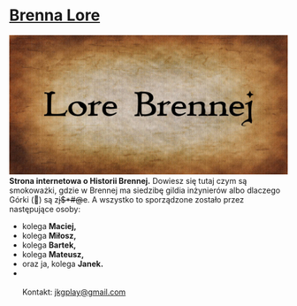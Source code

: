 
# [Brenna Lore](https://jkgplay.github.io/Lore-Brennej/)
![Brenna Lore logo](img/social_prev.jpg)
**Strona internetowa o Historii Brennej.** Dowiesz się tutaj czym są smokoważki, gdzie w Brennej ma siedzibę gildia inżynierów albo dlaczego Górki (&#x1F922;) są z<del>j$*#@</del>e. A wszystko to sporządzone zostało przez następujące osoby:
* kolega **Maciej,**
* kolega **Miłosz,**
* kolega **Bartek,**
* kolega **Mateusz,**
* oraz ja, kolega **Janek.**
* <br><br>
Kontakt: jkgplay@gmail.com
